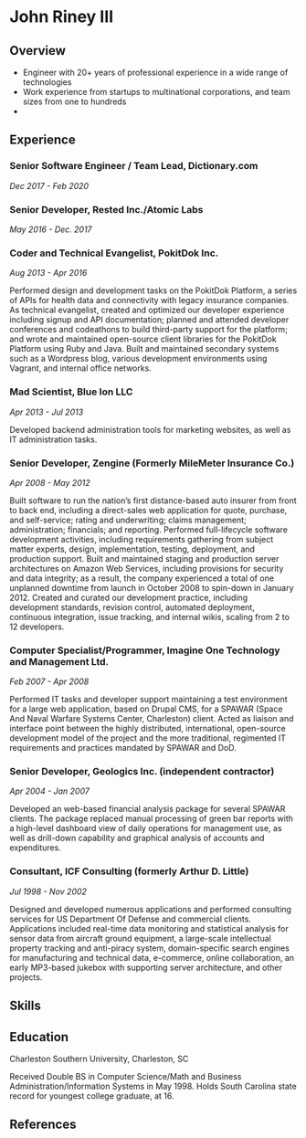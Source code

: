 # John Riney III

## Overview

* Engineer with 20+ years of professional experience in a wide range of technologies
* Work experience from startups to multinational corporations, and team sizes from one to hundreds
* 

## Experience

### Senior Software Engineer / Team Lead, Dictionary.com
_Dec 2017 - Feb 2020_

### Senior Developer, Rested Inc./Atomic Labs
_May 2016 - Dec. 2017_

### Coder and Technical Evangelist, PokitDok Inc.
_Aug 2013 - Apr 2016_

Performed design and development tasks on the PokitDok Platform, a series of APIs for health data and connectivity with legacy insurance companies. As technical evangelist, created and optimized our developer experience including signup and API documentation; planned and attended developer conferences and codeathons to build third-party support for the platform; and wrote and maintained open-source client libraries for the PokitDok Platform using Ruby and Java. Built and maintained secondary systems such as a Wordpress blog, various development environments using Vagrant, and internal office networks.

### Mad Scientist, Blue Ion LLC
_Apr 2013 - Jul 2013_

Developed backend administration tools for marketing websites, as well as IT administration tasks.

### Senior Developer, Zengine (Formerly MileMeter Insurance Co.)
_Apr 2008 - May 2012_

Built software to run the nation’s first distance-based auto insurer from front to back end, including a direct-sales web application for quote, purchase, and self-service; rating and underwriting; claims management; administration; financials; and reporting. Performed full-lifecycle software development activities, including requirements gathering from subject matter experts, design, implementation, testing, deployment, and production support. Built and maintained staging and production server architectures on Amazon Web Services, including provisions for security and data integrity; as a result, the company experienced a total of one unplanned downtime from launch in October 2008 to spin-down in January 2012. Created and curated our development practice, including development standards, revision control, automated deployment, continuous integration, issue tracking, and internal wikis, scaling from 2 to 12 developers.

### Computer Specialist/Programmer, Imagine One Technology and Management Ltd.
_Feb 2007 - Apr 2008_

Performed IT tasks and developer support maintaining a test environment for a large web application, based on Drupal CMS, for a SPAWAR (Space And Naval Warfare Systems Center, Charleston) client. Acted as liaison and interface point between the highly distributed, international, open-source development model of the project and the more traditional, regimented IT requirements and practices mandated by SPAWAR and DoD. 

### Senior Developer, Geologics Inc. (independent contractor) 
_Apr 2004 - Jan 2007_

Developed an web-based financial analysis package for several SPAWAR clients. The package replaced manual processing of green bar reports with a high-level dashboard view of daily operations for management use, as well as drill-down capability and graphical analysis of accounts and expenditures. 

### Consultant, ICF Consulting (formerly Arthur D. Little)
_Jul 1998 - Nov 2002_

Designed and developed numerous applications and performed consulting services for US Department Of Defense and commercial clients. Applications included real-time data monitoring and statistical analysis for sensor data from aircraft ground equipment, a large-scale intellectual property tracking and anti-piracy system, domain-specific search engines for manufacturing and technical data, e-commerce, online collaboration, an early MP3-based jukebox with supporting server architecture, and other projects. 

## Skills

## Education
Charleston Southern University, Charleston, SC

Received Double BS in Computer Science/Math and Business Administration/Information Systems in May 1998. Holds South Carolina state record for youngest college graduate, at 16.

## References
